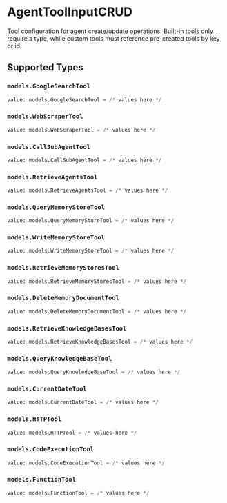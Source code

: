# AgentToolInputCRUD

Tool configuration for agent create/update operations. Built-in tools only require a type, while custom tools must reference pre-created tools by key or id.


## Supported Types

### `models.GoogleSearchTool`

```python
value: models.GoogleSearchTool = /* values here */
```

### `models.WebScraperTool`

```python
value: models.WebScraperTool = /* values here */
```

### `models.CallSubAgentTool`

```python
value: models.CallSubAgentTool = /* values here */
```

### `models.RetrieveAgentsTool`

```python
value: models.RetrieveAgentsTool = /* values here */
```

### `models.QueryMemoryStoreTool`

```python
value: models.QueryMemoryStoreTool = /* values here */
```

### `models.WriteMemoryStoreTool`

```python
value: models.WriteMemoryStoreTool = /* values here */
```

### `models.RetrieveMemoryStoresTool`

```python
value: models.RetrieveMemoryStoresTool = /* values here */
```

### `models.DeleteMemoryDocumentTool`

```python
value: models.DeleteMemoryDocumentTool = /* values here */
```

### `models.RetrieveKnowledgeBasesTool`

```python
value: models.RetrieveKnowledgeBasesTool = /* values here */
```

### `models.QueryKnowledgeBaseTool`

```python
value: models.QueryKnowledgeBaseTool = /* values here */
```

### `models.CurrentDateTool`

```python
value: models.CurrentDateTool = /* values here */
```

### `models.HTTPTool`

```python
value: models.HTTPTool = /* values here */
```

### `models.CodeExecutionTool`

```python
value: models.CodeExecutionTool = /* values here */
```

### `models.FunctionTool`

```python
value: models.FunctionTool = /* values here */
```

